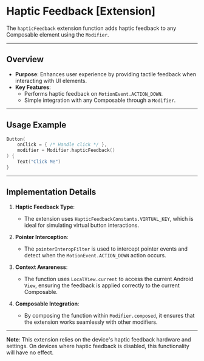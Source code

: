 # Haptic Feedback [Extension]

The `hapticFeedback` extension function adds haptic feedback to any Composable element using the `Modifier`.

---

## Overview

- **Purpose**: Enhances user experience by providing tactile feedback when interacting with UI elements.
- **Key Features**:
    - Performs haptic feedback on `MotionEvent.ACTION_DOWN`.
    - Simple integration with any Composable through a `Modifier`.

---

## Usage Example

```kotlin
Button(
    onClick = { /* Handle click */ },
    modifier = Modifier.hapticFeedback()
) {
    Text("Click Me")
}
```

---

## Implementation Details

1. **Haptic Feedback Type**:
    - The extension uses `HapticFeedbackConstants.VIRTUAL_KEY`, which is ideal for simulating virtual button interactions.

2. **Pointer Interception**:
    - The `pointerInteropFilter` is used to intercept pointer events and detect when the `MotionEvent.ACTION_DOWN` action occurs.

3. **Context Awareness**:
    - The function uses `LocalView.current` to access the current Android `View`, ensuring the feedback is applied correctly to the current Composable.

4. **Composable Integration**:
    - By composing the function within `Modifier.composed`, it ensures that the extension works seamlessly with other modifiers.

---

**Note**: This extension relies on the device's haptic feedback hardware and settings. On devices where haptic feedback is disabled, this functionality will have no effect.
